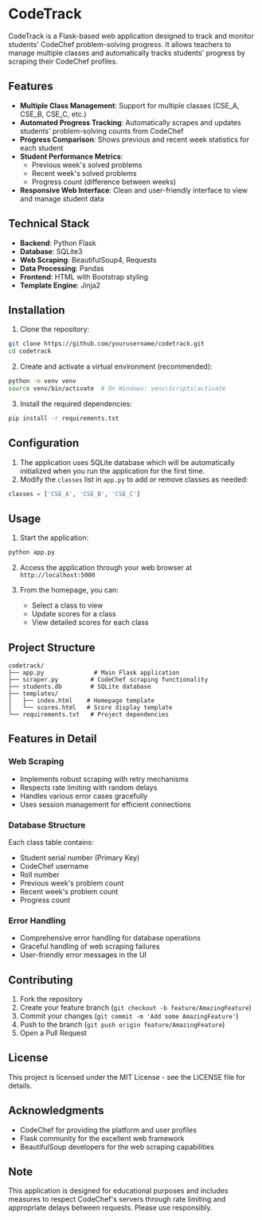 # CodeTrack

CodeTrack is a Flask-based web application designed to track and monitor students' CodeChef problem-solving progress. It allows teachers to manage multiple classes and automatically tracks students' progress by scraping their CodeChef profiles.

## Features

- **Multiple Class Management**: Support for multiple classes (CSE_A, CSE_B, CSE_C, etc.)
- **Automated Progress Tracking**: Automatically scrapes and updates students' problem-solving counts from CodeChef
- **Progress Comparison**: Shows previous and recent week statistics for each student
- **Student Performance Metrics**: 
  - Previous week's solved problems
  - Recent week's solved problems
  - Progress count (difference between weeks)
- **Responsive Web Interface**: Clean and user-friendly interface to view and manage student data

## Technical Stack

- **Backend**: Python Flask
- **Database**: SQLite3
- **Web Scraping**: BeautifulSoup4, Requests
- **Data Processing**: Pandas
- **Frontend**: HTML with Bootstrap styling
- **Template Engine**: Jinja2

## Installation

1. Clone the repository:
```bash
git clone https://github.com/yourusername/codetrack.git
cd codetrack
```

2. Create and activate a virtual environment (recommended):
```bash
python -m venv venv
source venv/bin/activate  # On Windows: venv\Scripts\activate
```

3. Install the required dependencies:
```bash
pip install -r requirements.txt
```

## Configuration

1. The application uses SQLite database which will be automatically initialized when you run the application for the first time.
2. Modify the `classes` list in `app.py` to add or remove classes as needed:
```python
classes = ['CSE_A', 'CSE_B', 'CSE_C']
```

## Usage

1. Start the application:
```bash
python app.py
```

2. Access the application through your web browser at `http://localhost:5000`

3. From the homepage, you can:
   - Select a class to view
   - Update scores for a class
   - View detailed scores for each class

## Project Structure

```
codetrack/
├── app.py              # Main Flask application
├── scraper.py         # CodeChef scraping functionality
├── students.db        # SQLite database
├── templates/
│   ├── index.html    # Homepage template
│   └── scores.html   # Score display template
└── requirements.txt   # Project dependencies
```

## Features in Detail

### Web Scraping
- Implements robust scraping with retry mechanisms
- Respects rate limiting with random delays
- Handles various error cases gracefully
- Uses session management for efficient connections

### Database Structure
Each class table contains:
- Student serial number (Primary Key)
- CodeChef username
- Roll number
- Previous week's problem count
- Recent week's problem count
- Progress count

### Error Handling
- Comprehensive error handling for database operations
- Graceful handling of web scraping failures
- User-friendly error messages in the UI

## Contributing

1. Fork the repository
2. Create your feature branch (`git checkout -b feature/AmazingFeature`)
3. Commit your changes (`git commit -m 'Add some AmazingFeature'`)
4. Push to the branch (`git push origin feature/AmazingFeature`)
5. Open a Pull Request

## License

This project is licensed under the MIT License - see the LICENSE file for details.

## Acknowledgments

- CodeChef for providing the platform and user profiles
- Flask community for the excellent web framework
- BeautifulSoup developers for the web scraping capabilities

## Note

This application is designed for educational purposes and includes measures to respect CodeChef's servers through rate limiting and appropriate delays between requests. Please use responsibly.
